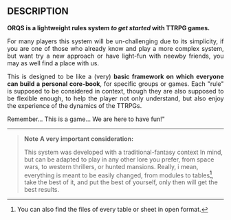 ## DESCRIPTION

**ORQS is a lightweight rules system *to get started* with TTRPG games.**

<p align="justify">For many players this system will be un-challenging due to its simplicity, if you are one of those who already know and play a more complex system, but want try a new approach or have light-fun with neewby friends, you may as well find a place with us.</p>
  
<p align="justify">This is designed to be like a (very) <strong>basic framework on which everyone can build a personal core-book</strong>, for specific groups or games. Each "rule" is supposed to be considered in context, though they are also supposed to be flexible enough, to help the player not only understand, but also enjoy the experience of the dynamics of the TTRPGs.</p>
  
<p align="justify">Remember... This is a game... We are here to have fun!"</p>

***

> **Note**
>**A very important consideration:**
>
>This system was developed with a traditional-fantasy context In mind, but can be adapted to play in any other lore you prefer, from space wars, to western thrillers, or hunted mansions. Really, i mean, everything is meant to be easily changed, from modules to tables[^*], take the best of it, and put the best of yourself, only then will get the best results.

[^*]: You can also find the files of every table or sheet in open format.
